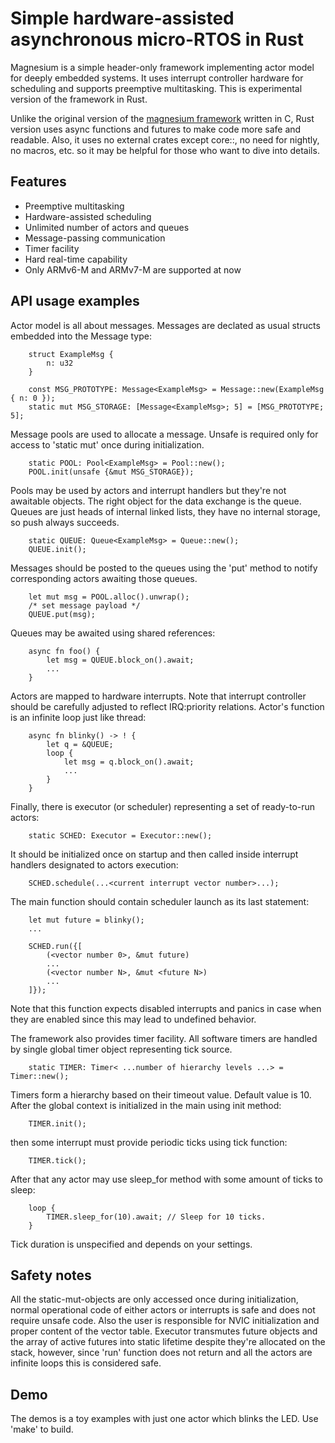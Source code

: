 Simple hardware-assisted asynchronous micro-RTOS in Rust
========================================================

Magnesium is a simple header-only framework implementing actor model for deeply embedded systems. It uses interrupt controller hardware for scheduling and supports preemptive multitasking. This is experimental version of the framework in Rust.

Unlike the original version of the [magnesium framework](https://github.com/romanf-dev/magnesium) written in C, Rust version uses async functions and futures to make code more safe and readable.
Also, it uses no external crates except core::, no need for nightly, no macros, etc. so it may be helpful for those who want to dive into details.


Features
--------

- Preemptive multitasking
- Hardware-assisted scheduling
- Unlimited number of actors and queues
- Message-passing communication
- Timer facility
- Hard real-time capability
- Only ARMv6-M and ARMv7-M are supported at now


API usage examples
------------------

Actor model is all about messages. Messages are declated as usual structs embedded into the Message type:

        struct ExampleMsg {
            n: u32
        }

        const MSG_PROTOTYPE: Message<ExampleMsg> = Message::new(ExampleMsg { n: 0 });
        static mut MSG_STORAGE: [Message<ExampleMsg>; 5] = [MSG_PROTOTYPE; 5];


Message pools are used to allocate a message. Unsafe is required only for access to 'static mut' once during initialization.

        static POOL: Pool<ExampleMsg> = Pool::new();
        POOL.init(unsafe {&mut MSG_STORAGE});

        
Pools may be used by actors and interrupt handlers but they're not awaitable objects. The right object for the data exchange is the queue. Queues are just heads of internal linked lists, they have no internal storage, so push always succeeds.

        static QUEUE: Queue<ExampleMsg> = Queue::new();
        QUEUE.init();


Messages should be posted to the queues using the 'put' method to notify corresponding actors awaiting those queues.

        let mut msg = POOL.alloc().unwrap();
        /* set message payload */
        QUEUE.put(msg);


Queues may be awaited using shared references:

        async fn foo() {
            let msg = QUEUE.block_on().await;
            ...
        }

Actors are mapped to hardware interrupts. Note that interrupt controller should be carefully adjusted to reflect IRQ:priority relations.
Actor's function is an infinite loop just like thread:

        async fn blinky() -> ! {
            let q = &QUEUE;
            loop {
                let msg = q.block_on().await;
                ...
            }
        }


Finally, there is executor (or scheduler) representing a set of ready-to-run actors:

        static SCHED: Executor = Executor::new();


It should be initialized once on startup and then called inside interrupt handlers designated to actors execution:

        SCHED.schedule(...<current interrupt vector number>...);


The main function should contain scheduler launch as its last statement:

        let mut future = blinky();
        ...

        SCHED.run({[
            (<vector number 0>, &mut future)
            ...
            (<vector number N>, &mut <future N>)
            ...
        ]});


Note that this function expects disabled interrupts and panics in case when they are enabled since this may lead to undefined behavior.

The framework also provides timer facility. All software timers are handled by single global timer object representing tick source.

        static TIMER: Timer< ...number of hierarchy levels ...> = Timer::new();


Timers form a hierarchy based on their timeout value. Default value is 10. After the global context is initialized in the main using init method:

        TIMER.init();


then some interrupt must provide periodic ticks using tick function:

        TIMER.tick();


After that any actor may use sleep_for method with some amount of ticks to sleep:

        loop {
            TIMER.sleep_for(10).await; // Sleep for 10 ticks.
        }


Tick duration is unspecified and depends on your settings.


Safety notes
------------

All the static-mut-objects are only accessed once during initialization, normal operational code of either actors or interrupts is safe and does not require unsafe code. Also the user is responsible for NVIC initialization and proper content of the vector table. 
Executor transmutes future objects and the array of active futures into static lifetime despite they're allocated on the stack, however, since 'run' function does not return and all the actors are infinite loops this is considered safe.


Demo
----

The demos is a toy examples with just one actor which blinks the LED. Use 'make' to build.

